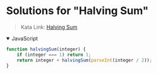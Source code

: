 # Solutions for "Halving Sum"

> Kata Link: [Halving Sum](https://www.codewars.com/kata/5a58d46cfd56cb4e8600009d)

<details open>
<summary>JavaScript</summary>
<p>

```js
function halvingSum(integer) {
    if (integer === 1) return 1;
    return integer + halvingSum(parseInt(integer / 2));
}
```

</p>
</details>
